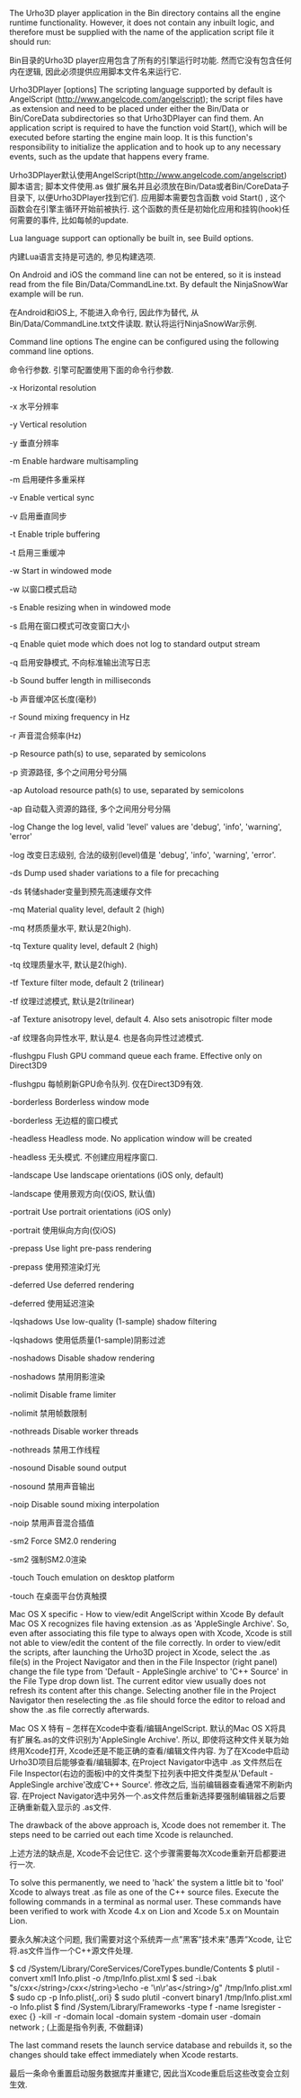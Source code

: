 The Urho3D player application in the Bin directory contains all the engine runtime functionality. However, it does not contain any inbuilt logic, and therefore must be supplied with the name of the application script file it should run:

Bin目录的Urho3D player应用包含了所有的引擎运行时功能. 然而它没有包含任何内在逻辑, 因此必须提供应用脚本文件名来运行它.


Urho3DPlayer [options] The scripting language supported by default is AngelScript (http://www.angelcode.com/angelscript); the script files have .as extension and need to be placed under either the Bin/Data or Bin/CoreData subdirectories so that Urho3DPlayer can find them. An application script is required to have the function void Start(), which will be executed before starting the engine main loop. It is this function's responsibility to initialize the application and to hook up to any necessary events, such as the update that happens every frame.

Urho3DPlayer默认使用AngelScript(http://www.angelcode.com/angelscript) 脚本语言;  脚本文件使用.as 做扩展名并且必须放在Bin/Data或者Bin/CoreData子目录下, 以便Urho3DPlayer找到它们. 应用脚本需要包含函数 void Start() , 这个函数会在引擎主循环开始前被执行. 这个函数的责任是初始化应用和挂钩(hook)任何需要的事件, 比如每帧的update.


Lua language support can optionally be built in, see Build options.

内建Lua语言支持是可选的, 参见构建选项.


On Android and iOS the command line can not be entered, so it is instead read from the file Bin/Data/CommandLine.txt. By default the NinjaSnowWar example will be run.

在Android和iOS上, 不能进入命令行, 因此作为替代, 从Bin/Data/CommandLine.txt文件读取. 默认将运行NinjaSnowWar示例.


Command line options The engine can be configured using the following command line options.

命令行参数. 引擎可配置使用下面的命令行参数.


-x Horizontal resolution

-x 水平分辨率

-y Vertical resolution

-y 垂直分辨率

-m Enable hardware multisampling

-m 启用硬件多重采样

-v Enable vertical sync

-v 启用垂直同步

-t Enable triple buffering 

-t 启用三重缓冲

-w Start in windowed mode 

-w 以窗口模式启动

-s Enable resizing when in windowed mode 

-s 启用在窗口模式可改变窗口大小

-q Enable quiet mode which does not log to standard output stream 

-q 启用安静模式, 不向标准输出流写日志

-b Sound buffer length in milliseconds 

-b 声音缓冲区长度(毫秒)

-r Sound mixing frequency in Hz 

-r 声音混合频率(Hz)

-p Resource path(s) to use, separated by semicolons 

-p 资源路径, 多个之间用分号分隔

-ap Autoload resource path(s) to use, separated by semicolons 

-ap 自动载入资源的路径, 多个之间用分号分隔

-log Change the log level, valid 'level' values are 'debug', 'info', 'warning', 'error' 

-log 改变日志级别, 合法的级别(level)值是 'debug', 'info', 'warning', 'error'.

-ds Dump used shader variations to a file for precaching 

-ds 转储shader变量到预先高速缓存文件

-mq Material quality level, default 2 (high) 

-mq 材质质量水平, 默认是2(high).

-tq Texture quality level, default 2 (high) 

-tq 纹理质量水平, 默认是2(high).

-tf Texture filter mode, default 2 (trilinear) 

-tf 纹理过滤模式, 默认是2(trilinear)

-af Texture anisotropy level, default 4. Also sets anisotropic filter mode 

-af 纹理各向异性水平, 默认是4. 也是各向异性过滤模式.

-flushgpu Flush GPU command queue each frame. Effective only on Direct3D9 

-flushgpu 每帧刷新GPU命令队列. 仅在Direct3D9有效.

-borderless Borderless window mode 

-borderless 无边框的窗口模式

-headless Headless mode. No application window will be created 

-headless 无头模式. 不创建应用程序窗口.

-landscape Use landscape orientations (iOS only, default) 

-landscape 使用景观方向(仅iOS, 默认值)

-portrait Use portrait orientations (iOS only) 

-portrait 使用纵向方向(仅iOS)

-prepass Use light pre-pass rendering 

-prepass 使用预渲染灯光


-deferred Use deferred rendering 

-deferred 使用延迟渲染
 

-lqshadows Use low-quality (1-sample) shadow filtering 

-lqshadows 使用低质量(1-sample)阴影过滤

-noshadows Disable shadow rendering 

-noshadows 禁用阴影渲染

-nolimit Disable frame limiter 

-nolimit 禁用帧数限制

-nothreads Disable worker threads 

-nothreads 禁用工作线程

-nosound Disable sound output 

-nosound 禁用声音输出

-noip Disable sound mixing interpolation 

-noip 禁用声音混合插值

-sm2 Force SM2.0 rendering 

-sm2 强制SM2.0渲染

-touch Touch emulation on desktop platform 

-touch 在桌面平台仿真触摸


Mac OS X specific - How to view/edit AngelScript within Xcode By default Mac OS X recognizes file having extension .as as 'AppleSingle Archive'. So, even after associating this file type to always open with Xcode, Xcode is still not able to view/edit the content of the file correctly. In order to view/edit the scripts, after launching the Urho3D project in Xcode, select the .as file(s) in the Project Navigator and then in the File Inspector (right panel) change the file type from 'Default - AppleSingle archive' to 'C++ Source' in the File Type drop down list. The current editor view usually does not refresh its content after this change. Selecting another file in the Project Navigator then reselecting the .as file should force the editor to reload and show the .as file correctly afterwards.

Mac OS X 特有 – 怎样在Xcode中查看/编辑AngelScript. 默认的Mac OS X将具有扩展名.as的文件识别为'AppleSingle Archive'. 所以, 即使将这种文件关联为始终用Xcode打开, Xcode还是不能正确的查看/编辑文件内容. 为了在Xcode中启动 Urho3D项目后能够查看/编辑脚本, 在Project Navigator中选中 .as 文件然后在File Inspector(右边的面板)中的文件类型下拉列表中把文件类型从'Default - AppleSingle archive'改成'C++ Source'. 修改之后, 当前编辑器查看通常不刷新内容. 在Project Navigator选中另外一个.as文件然后重新选择要强制编辑器之后要正确重新载入显示的 .as文件. 


The drawback of the above approach is, Xcode does not remember it. The steps need to be carried out each time Xcode is relaunched.

上述方法的缺点是, Xcode不会记住它.  这个步骤需要每次Xcode重新开启都要进行一次.


To solve this permanently, we need to 'hack' the system a little bit to 'fool' Xcode to always treat .as file as one of the C++ source files. Execute the following commands in a terminal as normal user. These commands have been verified to work with Xcode 4.x on Lion and Xcode 5.x on Mountain Lion.

要永久解决这个问题, 我们需要对这个系统弄一点”黑客”技术来”愚弄”Xcode,  让它将.as文件当作一个C++源文件处理.


$ cd /System/Library/CoreServices/CoreTypes.bundle/Contents 
$ plutil -convert xml1 Info.plist -o /tmp/Info.plist.xml 
$ sed -i.bak "s/cxx<\/string>/cxx<\/string>\echo -e '\n\r'as<\/string>/g" /tmp/Info.plist.xml 
$ sudo cp -p Info.plist{,.ori} 
$ sudo plutil -convert binary1 /tmp/Info.plist.xml -o Info.plist 
$ find /System/Library/Frameworks -type f -name lsregister -exec {} -kill -r -domain local -domain system -domain user -domain network \; 
(上面是指令列表, 不做翻译)

The last command resets the launch service database and rebuilds it, so the changes should take effect immediately when Xcode restarts.

最后一条命令重置启动服务数据库并重建它, 因此当Xcode重启后这些改变会立刻生效.




